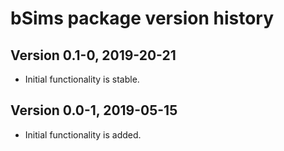 # bSims package version history

## Version 0.1-0, 2019-20-21

* Initial functionality is stable.

## Version 0.0-1, 2019-05-15

* Initial functionality is added.
